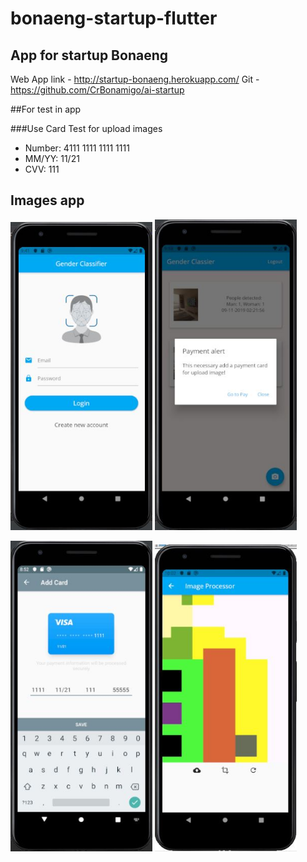# bonaeng-startup-flutter

## App for startup Bonaeng
Web App link - http://startup-bonaeng.herokuapp.com/
Git - https://github.com/CrBonamigo/ai-startup

##For test in app

###Use Card Test for upload images
* Number: 4111 1111 1111 1111 
* MM/YY: 11/21 
* CVV: 111

## Images app
<p float="left">
  <img src="/screenshots/login.JPG" width="45%"/>
  <img src="/screenshots/upload.JPG" width="45%"/>
</p>

<p float="left">
  <img src="/screenshots/card.JPG" width="45%"/>
  <img src="/screenshots/predict.JPG" width="45%"/>
</p>



